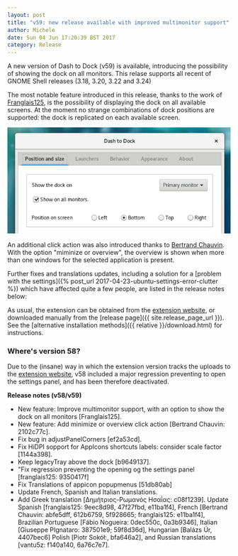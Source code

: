 ```yaml
---
layout: post
title: "v59: new release available with improved multimonitor support"
author: Michele
date: Sun 04 Jun 17:20:39 BST 2017
category: Release
---
```


A new version of Dash to Dock (v59) is available, introducing the possibility of showing the dock on all monitors. This relase supports all recent of GNOME Shell releases (3.18, 3.20, 3.22 and 3.24)

<!--more-->

The most notable feature introduced in this release, thanks to the work of [Franglais125](https://github.com/franglais125), is the possibility of displaying the dock on all available screens. At the moment no strange combinations of dock positions are supported: the dock is replicated on each available screen.

<a href="/media/v59_multimonitor_settings.png"><img
src="/media/v59_multimonitor_settings.png" alt="New multimonitor setttings" class="center"></a>

An additional click action was also introduced thanks to [Bertrand Chauvin](https://github.com/bchauvin). With the option "miminize or overview", the overview is shown when more than one windows for the selected application is present.

Further fixes and translations updates, including a solution for a [problem with the settings]({% post_url 2017-04-23-ubuntu-settings-error-clutter %}) which have affected quite a few people, are listed in the release notes below:

As usual, the extension can be obtained from the [extension website](https://extensions.gnome.org/extension/307/dash-to-dock/), or downloaded manually from the [release page]({{ site.release_page_url }}). See the [alternative installation methods]({{ relative }}/download.html) for instructions.

### Where's version 58?

Due to the (insane) way in which the extension version tracks the uploads to the [extension website](https://extensions.gnome.org/extension/307/dash-to-dock/), v58 included a major regression preventing to open the settings panel, and has been therefore deactivated.

**Release notes (v58/v59)**

* New feature: Improve multimonitor support, with an option to show the dock on all monitors [Franglais125].
* New feature: Add minimize or overview click action [Bertrand Chauvin: 2102c77c].
* Fix bug in adjustPanelCorners [ef2a53cd].
* Fix HiDPI sopport for AppIcons shortcuts labels: consider scale factor [1144a398].
* Keep legacyTray above the dock [b9649137].
* "Fix regression preventing the opening og the settings panel [franglais125: 9350417f]
* Fix Translations of appicon popupmenus [51db80ab]
* Update French, Spanish and Italian translations.
* Add Greek translation [Δημήτριος-Ρωμανός Ησαΐας: c08f1239]. Update Spanish [franglais125: 9eec8d98, 47f27fbd, e11ba1f4], French [Bertrand Chauvin: abfe5dff, 612b6759, 5f928665; franglais125: e11ba1f4], Brazilian Portuguese [Fábio Nogueira: 0dec550c, 0a3b9346], Italian [Giuseppe PIgnataro: 387501e9; 59f8d36d], Hungarian [Balázs Úr, 4407bec6]
Polish [Piotr Sokół:, bfa646a2], and Russian translations [vantu5z: f140a140, 6a76c7e7].



